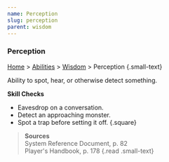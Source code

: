 ```yaml
---
name: Perception
slug: perception
parent: wisdom
---
```

### Perception
[Home](dm-operations-center) > [Abilities](abilities) > [Wisdom](wisdom) > Perception {.small-text}

Ability to spot, hear, or otherwise detect something.

**Skill Checks**<br/>
- Eavesdrop on a conversation.
- Detect an approaching monster.
- Spot a trap before setting it off. 
{.square}

> **Sources** <br/>
> System Reference Document, p. 82<br/>
> Player's Handbook, p. 178
{.read .small-text}

